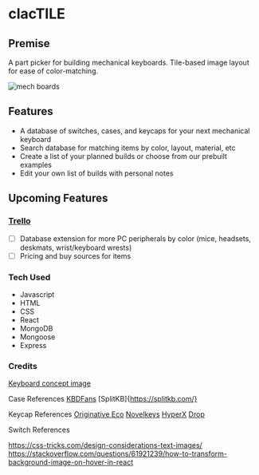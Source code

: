 # clacTILE

## Premise
A part picker for building mechanical keyboards. Tile-based image layout for ease of color-matching.

![mech boards](https://i.pinimg.com/originals/74/9e/3d/749e3d3d9dce4f31497c0dd1afec6c97.png)

## Features

- A database of switches, cases, and keycaps for your next mechanical keyboard
- Search database for matching items by color, layout, material, etc
- Create a list of your planned builds or choose from our prebuilt examples
- Edit your own list of builds with personal notes 


## Upcoming Features
### [Trello](https://trello.com/b/9XaPPAAh/clactile)
- [ ] Database extension for more PC peripherals by color (mice, headsets, deskmats, wrist/keyboard wrests)
- [ ] Pricing and buy sources for items

### Tech Used
- Javascript
- HTML 
- CSS
- React
- MongoDB
- Mongoose
- Express


### Credits
[Keyboard concept image](https://www.reddit.com/r/MechanicalKeyboards/comments/4vh8ui/photo_its_getting_crowded_in_here/)

Case References
[KBDFans](https://kbdfans.com/)
[SplitKB]{https://splitkb.com/}

Keycap References
[Originative Eco](https://www.originativeco.com/)
[Novelkeys](https://novelkeys.com/)
[HyperX](https://www.hyperxgaming.com/us/keyboards/keyboard-accessories/hyperx-pudding-keycaps)
[Drop](https://drop.com/buy/drop-mito-gmk-laser-custom-keycap-set)

Switch References


https://css-tricks.com/design-considerations-text-images/
https://stackoverflow.com/questions/61921239/how-to-transform-background-image-on-hover-in-react
